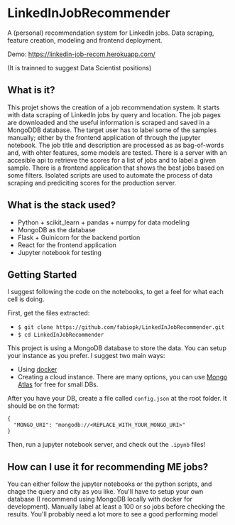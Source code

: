 # LinkedInJobRecommender
A (personal) recommendation system for LinkedIn jobs. Data scraping, feature creation, modeling and frontend deployment.

Demo: https://linkedin-job-recom.herokuapp.com/

(It is trainned to suggest Data Scientist positions)

## What is it?

This projet shows the creation of a job recommendation system. 
It starts with data scraping of LinkedIn jobs by query and location.
The job pages are downloaded and the useful information is scraped and saved in a MongoDDB database.
The target user has to label some of the samples manually; either by the frontend application of through the jupyter notebook.
The job title and description are processed as as bag-of-words and, with ohter features, some models are tested.
There is a server with an accesible api to retrieve the scores for a list of jobs and to label a given sample.
There is a frontend application that shows the best jobs based on some filters.
Isolated scripts are used to automate the process of data scraping and prediciting scores for the production server.

## What is the stack used?

- Python + scikit_learn + pandas + numpy for data modeling
- MongoDB as the database
- Flask + Guinicorn for the backend portion
- React for the frontend application
- Jupyter notebook for testing

## Getting Started

I suggest following the code on the notebooks, to get a feel for what each cell is doing.

First, get the files extracted:

- `$ git clone https://github.com/fabiopk/LinkedInJobRecommender.git`
- `$ cd LinkedInJobRecommender`

This project is using a MongoDB database to store the data.
You can setup your instance as you prefer. I suggest two main ways:

- Using [docker](https://hub.docker.com/_/mongo)
- Creating a cloud instance. There are many options, you can use [Mongo Atlas](https://www.mongodb.com/cloud/atlas) for free for small DBs.

After you have your DB, create a file called `config.json` at the root folder. It should be on the format:

```
{
  "MONGO_URI": "mongodb://<REPLACE_WITH_YOUR_MONGO_URI>"
}

```

Then, run a jupyter notebook server, and check out the `.ipynb` files!

## How can I use it for recommending ME jobs?

You can either follow the jupyter notebooks or the python scripts, and chage the query and city as you like.
You'll have to setup your own database (I recommend using MongoDB locally with docker for development).
Manually label at least a 100 or so jobs before checking the results. You'll probably need a lot more to see a good performing model



